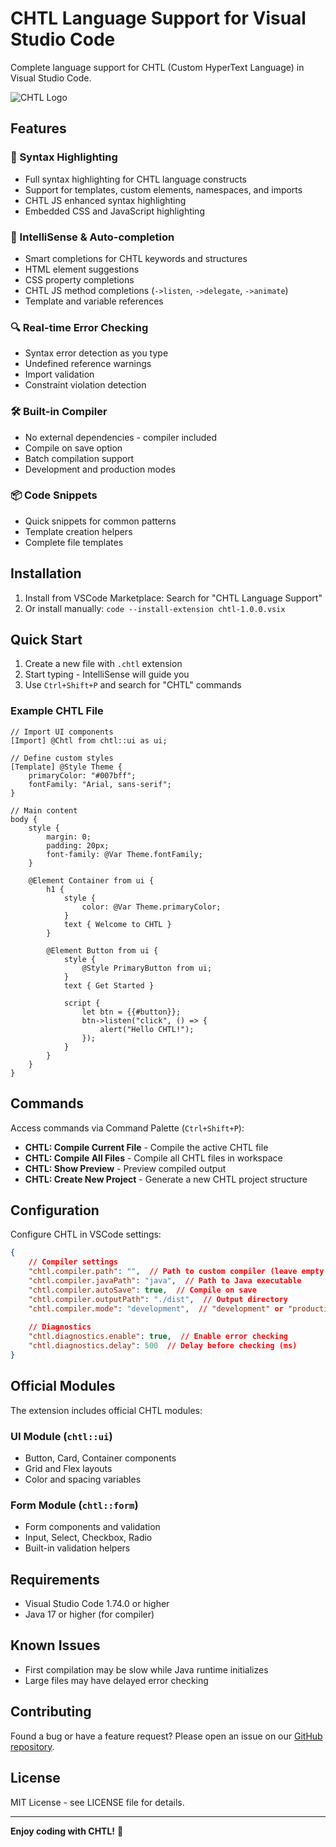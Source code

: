 # CHTL Language Support for Visual Studio Code

Complete language support for CHTL (Custom HyperText Language) in Visual Studio Code.

![CHTL Logo](images/logo.png)

## Features

### 🎨 Syntax Highlighting
- Full syntax highlighting for CHTL language constructs
- Support for templates, custom elements, namespaces, and imports
- CHTL JS enhanced syntax highlighting
- Embedded CSS and JavaScript highlighting

### 🚀 IntelliSense & Auto-completion
- Smart completions for CHTL keywords and structures
- HTML element suggestions
- CSS property completions
- CHTL JS method completions (`->listen`, `->delegate`, `->animate`)
- Template and variable references

### 🔍 Real-time Error Checking
- Syntax error detection as you type
- Undefined reference warnings
- Import validation
- Constraint violation detection

### 🛠️ Built-in Compiler
- No external dependencies - compiler included
- Compile on save option
- Batch compilation support
- Development and production modes

### 📦 Code Snippets
- Quick snippets for common patterns
- Template creation helpers
- Complete file templates

## Installation

1. Install from VSCode Marketplace: Search for "CHTL Language Support"
2. Or install manually: `code --install-extension chtl-1.0.0.vsix`

## Quick Start

1. Create a new file with `.chtl` extension
2. Start typing - IntelliSense will guide you
3. Use `Ctrl+Shift+P` and search for "CHTL" commands

### Example CHTL File

```chtl
// Import UI components
[Import] @Chtl from chtl::ui as ui;

// Define custom styles
[Template] @Style Theme {
    primaryColor: "#007bff";
    fontFamily: "Arial, sans-serif";
}

// Main content
body {
    style {
        margin: 0;
        padding: 20px;
        font-family: @Var Theme.fontFamily;
    }
    
    @Element Container from ui {
        h1 {
            style {
                color: @Var Theme.primaryColor;
            }
            text { Welcome to CHTL }
        }
        
        @Element Button from ui {
            style {
                @Style PrimaryButton from ui;
            }
            text { Get Started }
            
            script {
                let btn = {{#button}};
                btn->listen("click", () => {
                    alert("Hello CHTL!");
                });
            }
        }
    }
}
```

## Commands

Access commands via Command Palette (`Ctrl+Shift+P`):

- **CHTL: Compile Current File** - Compile the active CHTL file
- **CHTL: Compile All Files** - Compile all CHTL files in workspace
- **CHTL: Show Preview** - Preview compiled output
- **CHTL: Create New Project** - Generate a new CHTL project structure

## Configuration

Configure CHTL in VSCode settings:

```json
{
    // Compiler settings
    "chtl.compiler.path": "",  // Path to custom compiler (leave empty for built-in)
    "chtl.compiler.javaPath": "java",  // Path to Java executable
    "chtl.compiler.autoSave": true,  // Compile on save
    "chtl.compiler.outputPath": "./dist",  // Output directory
    "chtl.compiler.mode": "development",  // "development" or "production"
    
    // Diagnostics
    "chtl.diagnostics.enable": true,  // Enable error checking
    "chtl.diagnostics.delay": 500  // Delay before checking (ms)
}
```

## Official Modules

The extension includes official CHTL modules:

### UI Module (`chtl::ui`)
- Button, Card, Container components
- Grid and Flex layouts
- Color and spacing variables

### Form Module (`chtl::form`)
- Form components and validation
- Input, Select, Checkbox, Radio
- Built-in validation helpers

## Requirements

- Visual Studio Code 1.74.0 or higher
- Java 17 or higher (for compiler)

## Known Issues

- First compilation may be slow while Java runtime initializes
- Large files may have delayed error checking

## Contributing

Found a bug or have a feature request? Please open an issue on our [GitHub repository](https://github.com/chtl-lang/vscode-chtl).

## License

MIT License - see LICENSE file for details.

---

**Enjoy coding with CHTL!** 🚀